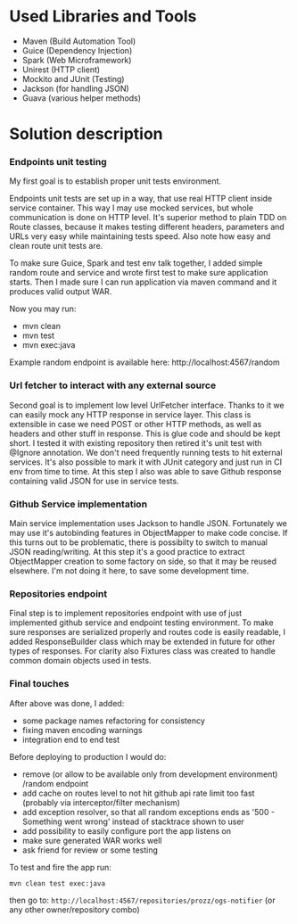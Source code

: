 # Used Libraries and Tools

* Maven (Build Automation Tool)
* Guice (Dependency Injection)
* Spark (Web Microframework)
* Unirest (HTTP client)
* Mockito and JUnit (Testing)
* Jackson (for handling JSON)
* Guava (various helper methods)

# Solution description

### Endpoints unit testing

My first goal is to establish proper unit tests environment.

Endpoints unit tests are set up in a way, that use real HTTP client inside service container. This way I may use mocked 
services, but whole communication is done on HTTP level. It's superior method to plain TDD on Route classes, because 
it makes testing different headers, parameters and URLs very easy while maintaining tests speed. Also note how easy 
and clean route unit tests are.

To make sure Guice, Spark and test env talk together, I added simple random route and service and wrote first test to 
make sure application starts. Then I made sure I can run application via maven command and it produces valid output WAR.

Now you may run:

* mvn clean 
* mvn test
* mvn exec:java

Example random endpoint is available here: http://localhost:4567/random

### Url fetcher to interact with any external source

Second goal is to implement low level UrlFetcher interface. Thanks to it we can easily mock any HTTP response in service
 layer. This class is extensible in case we need POST or other HTTP methods, as well as headers and other stuff in response. 
This is glue code and should be kept short. I tested it with existing repository then retired it's unit test with 
@Ignore annotation. We don't need frequently running tests to hit external services. It's also possible to mark it with 
JUnit category and just run in CI env from time to time. At this step I also was able to save Github response containing 
valid JSON for use in service tests.

### Github Service implementation

Main service implementation uses Jackson to handle JSON. Fortunately we may use it's autobinding features in ObjectMapper 
to make code concise. If this turns out to be problematic, there is possibilty to switch to manual JSON reading/writing.
At this step it's a good practice to extract ObjectMapper creation to some factory on side, so that it may be reused elsewhere. 
I'm not doing it here, to save some development time.

### Repositories endpoint

Final step is to implement repositories endpoint with use of just implemented github service and endpoint testing environment. 
To make sure responses are serialized properly and routes code is easily readable, I added ResponseBuilder class which may be 
extended in future for other types of responses. For clarity also Fixtures class was created to handle common domain objects 
used in tests. 

### Final touches

After above was done, I added:

* some package names refactoring for consistency
* fixing maven encoding warnings 
* integration end to end test

Before deploying to production I would do:

* remove (or allow to be available only from development environment) /random endpoint
* add cache on routes level to not hit github api rate limit too fast (probably via interceptor/filter mechanism)
* add exception resolver, so that all random exceptions ends as '500 - Something went wrong' instead of stacktrace shown to user
* add possibility to easily configure port the app listens on
* make sure generated WAR works well
* ask friend for review or some testing

To test and fire the app run:

`mvn clean test exec:java`

then go to:
`http://localhost:4567/repositories/prozz/ogs-notifier` (or any other owner/repository combo)